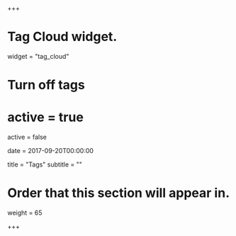 +++
# Tag Cloud widget.
widget = "tag_cloud"

# Turn off tags
# active = true
active = false

date = 2017-09-20T00:00:00

title = "Tags"
subtitle = ""

# Order that this section will appear in.
weight = 65

+++
